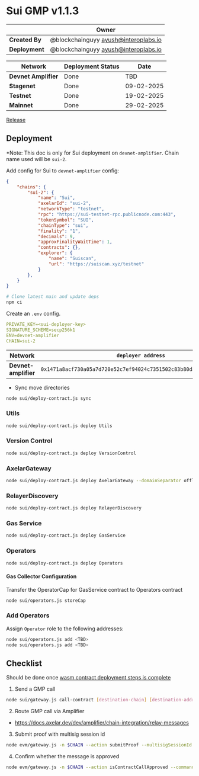 # Sui GMP v1.1.3

|                | **Owner**                              |
| -------------- | -------------------------------------- |
| **Created By** | @blockchainguyy <ayush@interoplabs.io> |
| **Deployment** | @blockchainguyy <ayush@interoplabs.io> |

| **Network**          | **Deployment Status** | **Date**   |
| -------------------- | --------------------- | ---------- |
| **Devnet Amplifier** | Done                  | TBD        |
| **Stagenet**         | Done                  | 09-02-2025 |
| **Testnet**          | Done                  | 19-02-2025 |
| **Mainnet**          | Done                  | 29-02-2025 |

[Release](https://github.com/axelarnetwork/axelar-cgp-sui/releases/tag/v1.1.3)

## Deployment

*Note: This doc is only for Sui deployment on `devnet-amplifier`. Chain name used will be `sui-2`.

Add config for Sui to `devnet-amplifier` config:
```json
{
    "chains": {
        "sui-2": {
            "name": "Sui",
            "axelarId": "sui-2",
            "networkType": "testnet",
            "rpc": "https://sui-testnet-rpc.publicnode.com:443",
            "tokenSymbol": "SUI",
            "chainType": "sui",
            "finality": "1",
            "decimals": 9,
            "approxFinalityWaitTime": 1,
            "contracts": {},
            "explorer": {
                "name": "Suiscan",
                "url": "https://suiscan.xyz/testnet"
            }
        },
    }
}
```

```bash
# Clone latest main and update deps
npm ci
```

Create an `.env` config.

```yaml
PRIVATE_KEY=<sui-deployer-key>
SIGNATURE_SCHEME=secp256k1
ENV=devnet-amplifier
CHAIN=sui-2
```

| Network              | `deployer address`                                                   |
| -------------------- | -------------------------------------------------------------------  |
| **Devnet-amplifier** | `0x1471a8acf730a05a7d720e52c7ef94024c7351502c83b80da5583db2f6b0b8df` |

- Sync move directories
```bash
node sui/deploy-contract.js sync
```

### Utils

```bash
node sui/deploy-contract.js deploy Utils
```

### Version Control

```bash
node sui/deploy-contract.js deploy VersionControl
```

### AxelarGateway

```bash
node sui/deploy-contract.js deploy AxelarGateway --domainSeparator offline --minimumRotationDelay 0 --signers wallet
```

### RelayerDiscovery
```bash
node sui/deploy-contract.js deploy RelayerDiscovery
```

### Gas Service

```bash
node sui/deploy-contract.js deploy GasService
```

### Operators

```bash
node sui/deploy-contract.js deploy Operators
```
#### Gas Collector Configuration
Transfer the OperatorCap for GasService contract to Operators contract
```bash
node sui/operators.js storeCap
```

### Add Operators

Assign `Operator` role to the following addresses:

```bash
node sui/operators.js add <TBD>
node sui/operators.js add <TBD>
```

## Checklist
Should be done once [wasm contract deployment steps is complete](../cosmwasm/2025-02-Sui-GMP-v1.1.0.md)
1. Send a GMP call

```bash
node sui/gateway.js call-contract [destination-chain] [destination-address] 0x1234
```

2. Route GMP call via Amplifier

- https://docs.axelar.dev/dev/amplifier/chain-integration/relay-messages

3.  Submit proof with multisig session id

```bash
node evm/gateway.js -n $CHAIN --action submitProof --multisigSessionId [multisig session id]
```

4. Confirm whether the message is approved

```bash
node evm/gateway.js -n $CHAIN --action isContractCallApproved --commandID [command-id] --sourceChain [destination-chain] --sourceAddress [source-address] --destination [destination-address] --payloadHash 0x1234
```
